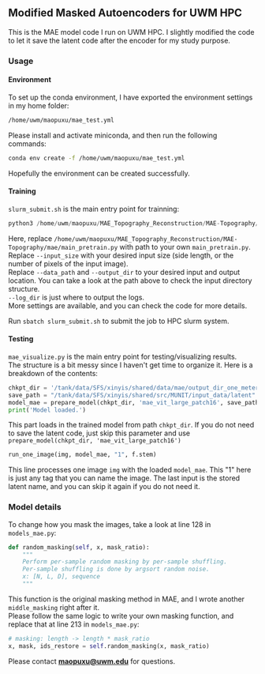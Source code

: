 ## Modified Masked Autoencoders for UWM HPC

This is the MAE model code I run on UWM HPC. I slightly modified the code to let it save the latent code after the encoder for my study purpose.


### Usage

#### Environment

To set up the conda environment, I have exported the environment settings in my home folder:

```bash
/home/uwm/maopuxu/mae_test.yml
```

Please install and activate miniconda, and then run the following commands:

```bash
conda env create -f /home/uwm/maopuxu/mae_test.yml
```

Hopefully the environment can be created successfully.


#### Training

`slurm_submit.sh` is the main entry point for trainning:

```python
python3 /home/uwm/maopuxu/MAE_Topography_Reconstruction/MAE-Topography/mae/main_pretrain.py --input_size 256 --data_path /tank/data/SFS/xinyis/shared/data/mae/one_meter_samples/OH_train_256 --output_dir /tank/data/SFS/xinyis/shared/data/mae/output_dir_one_meter/256 --log_dir /tank/data/SFS/xinyis/shared/data/mae/output_dir_one_meter/256
```

Here, replace `/home/uwm/maopuxu/MAE_Topography_Reconstruction/MAE-Topography/mae/main_pretrain.py` with path to your own `main_pretrain.py`.<br>
Replace `--input_size` with your desired input size (side length, or the number of pixels of the input image).<br>
Replace `--data_path` and `--output_dir` to your desired input and output location. You can take a look at the path above to check the input directory structure.<br>
`--log_dir` is just where to output the logs.<br>
More settings are available, and you can check the code for more details.

Run `sbatch slurm_submit.sh` to submit the job to HPC slurm system.


#### Testing

`mae_visualize.py` is the main entry point for testing/visualizing results.<br>
The structure is a bit messy since I haven't get time to organize it. Here is a breakdown of the contents:

```python
chkpt_dir = '/tank/data/SFS/xinyis/shared/data/mae/output_dir_one_meter/336/checkpoint-399.pth'
save_path = "/tank/data/SFS/xinyis/shared/src/MUNIT/input_data/latent"
model_mae = prepare_model(chkpt_dir, 'mae_vit_large_patch16', save_path)
print('Model loaded.')
```

This part loads in the trained model from path `chkpt_dir`. If you do not need to save the latent code, just skip this parameter and use `prepare_model(chkpt_dir, 'mae_vit_large_patch16')`

```python
run_one_image(img, model_mae, "1", f.stem)
```

This line processes one image `img` with the loaded `model_mae`. This "1" here is just any tag that you can name the image. The last input is the stored latent name, and you can skip it again if you do not need it.


### Model details

To change how you mask the images, take a look at line 128 in `models_mae.py`:

```python
def random_masking(self, x, mask_ratio):
    """
    Perform per-sample random masking by per-sample shuffling.
    Per-sample shuffling is done by argsort random noise.
    x: [N, L, D], sequence
    """
```

This function is the original masking method in MAE, and I wrote another `middle_masking` right after it.<br>
Please follow the same logic to write your own masking function, and replace that at line 213 in `models_mae.py`:

```python
# masking: length -> length * mask_ratio
x, mask, ids_restore = self.random_masking(x, mask_ratio)
```


Please contact **maopuxu@uwm.edu** for questions.